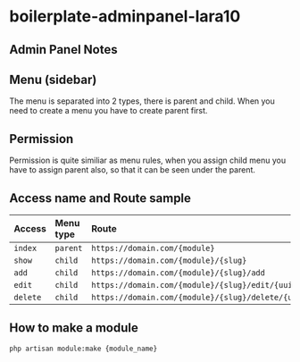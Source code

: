 # boilerplate-adminpanel-lara10

## Admin Panel Notes


## Menu (sidebar)

The menu is separated into 2 types, there is parent and child. When you need to create a menu you have to create parent first.

## Permission

Permission is quite similiar as menu rules, when you assign child menu you have to assign parent also, so that it can be seen under the parent.

## Access name and Route sample
| Access | Menu type | Route
| :----- | :-------- | :------
| `index` | `parent` | `https://domain.com/{module}`
| `show` | `child` | `https://domain.com/{module}/{slug}` |
| `add` | `child` | `https://domain.com/{module}/{slug}/add` |
| `edit` | `child` | `https://domain.com/{module}/{slug}/edit/{uuid}` |
| `delete` | `child` | `https://domain.com/{module}/{slug}/delete/{uuid}` |

## How to make a module

```
php artisan module:make {module_name}
```